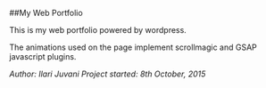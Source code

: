 ##My Web Portfolio

This is my web portfolio powered by wordpress.

The animations used on the page implement scrollmagic and GSAP javascript plugins. 


*Author: Ilari Juvani*
*Project started: 8th October, 2015*
